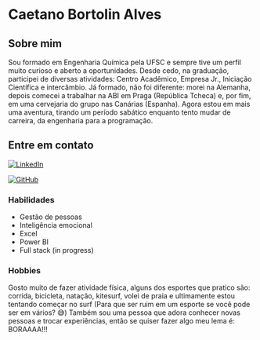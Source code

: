 # Caetano Bortolin Alves

## Sobre mim
Sou formado em Engenharia Química pela UFSC e sempre tive um perfil muito curioso e aberto a oportunidades. Desde cedo, na graduação, participei de diversas atividades: Centro Acadêmico, Empresa Jr., Iniciação Científica e intercâmbio. Já formado, não foi diferente: morei na Alemanha, depois comecei a trabalhar na ABI em Praga (República Tcheca) e, por fim, em uma cervejaria do grupo nas Canárias (Espanha). Agora estou em mais uma aventura, tirando um período sabático enquanto tento mudar de carreira, da engenharia para a programação.

## Entre em contato

[![LinkedIn](https://img.shields.io/badge/LinkedIn-0077B5?style=for-the-badge&logo=linkedin&logoColor=white)](https://www.linkedin.com/in/caetano-bortolin-alves-02435768/)

[![GitHub](https://img.shields.io/badge/GitHub-100000?style=for-the-badge&logo=github&logoColor=white)](https://github.com/Cae96/)

### Habilidades
- Gestão de pessoas 
- Inteligência emocional    
- Excel
- Power BI
- Full stack (in progress) 


### Hobbies
Gosto muito de fazer atividade física, alguns dos esportes que pratico são: corrida, bicicleta, natação, kitesurf, volei de praia e ultimamente estou tentando começar no surf (Para que ser ruim em um esporte se você pode ser em vários? 😅)
Também sou uma pessoa que adora conhecer novas pessoas e trocar experiências, então se quiser fazer algo meu lema é: BORAAAA!!!